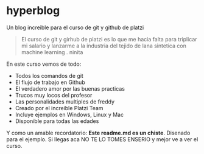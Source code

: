 # hyperblog
Un blog increible para el curso de git y github de platzi
>El curso de git y girhub de platzi es lo que me hacia falta para triplicar mi salario y lanzarme a la industria del tejido de lana sintetica con machine learning
> . ninita

En este curso vemos de todo:
* Todos los comandos de git
* El flujo de trabajo en Github
* El verdadero amor por las buenas practicas
* Trucos muy locos del profesor
* Las personalidades multiples de freddy
* Creado por el increible Platzi Team
* Incluye ejemplos en Windows, Linux y Mac
* Disponible para todas las edades

Y como un amable recordatorio: **Este readme.md es un chiste**. Disenado para el ejemplo. Si llegas aca NO TE LO TOMES ENSERIO y mejor ve a ver el curso.
